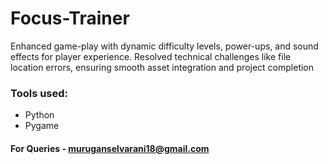 # Focus-Trainer
  Enhanced game-play with dynamic difficulty levels, power-ups, and sound effects for player experience.
  Resolved technical challenges like file location errors, ensuring smooth asset integration and project completion

### Tools used:
- Python
- Pygame

#### For Queries - muruganselvarani18@gmail.com